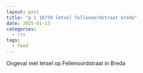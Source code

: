 ```yaml
---
layout: post
title: "p 1 16778 letsel fellenoordstraat breda"
date: 2025-01-13
categories: 
  - rss
tags: 
  - feed
---
```


Ongeval met letsel op Fellenoordstraat in Breda
